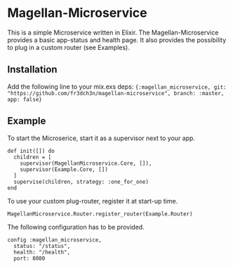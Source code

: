 # Magellan-Microservice

This is a simple Microservice written in Elixir.
The Magellan-Microservice provides a basic app-status and health page.
It also provides the possibility to plug in a custom router (see Examples).

## Installation

Add the following line to your mix.exs deps:
```{:magellan_microservice, git: "https://github.com/fr3dch3n/magellan-microservice", branch: :master, app: false}```

## Example

To start the Microserice, start it as a supervisor next to your app.
```
def init([]) do
  children = [
    supervisor(MagellanMicroservice.Core, []),
    supervisor(Example.Core, [])
  ]
  supervise(children, strategy: :one_for_one)
end
```

To use your custom plug-router, register it at start-up time.
```
MagellanMicroservice.Router.register_router(Example.Router)
```

The following configuration has to be provided.
```
config :magellan_microservice,
  status: "/status",
  health: "/health",
  port: 8080
```